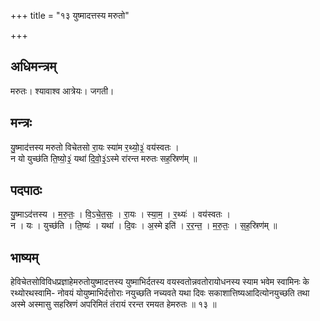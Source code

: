 +++
title = "१३ युष्मादत्तस्य मरुतो"

+++
## अधिमन्त्रम्
मरुतः। श्यावाश्व आत्रेयः। जगती।

## मन्त्रः
यु॒ष्माद॑त्तस्य मरुतो विचेतसो रा॒यः स्या॑म र॒थ्यो॒३॒॑ वय॑स्वतः ।  
न यो युच्छ॑ति ति॒ष्यो॒३॒॑ यथा॑ दि॒वो॒३॒॑ऽस्मे रा॑रन्त मरुतः सह॒स्रिण॑म् ॥

## पदपाठः
यु॒ष्माऽद॑त्तस्य । म॒रु॒तः॒ । वि॒ऽचे॒त॒सः॒ । रा॒यः । स्या॒म॒ । र॒थ्यः॑ । वय॑स्वतः ।  
न । यः । युच्छ॑ति । ति॒ष्यः॑ । यथा॑ । दि॒वः । अ॒स्मे इति॑ । र॒र॒न्त॒ । म॒रु॒तः॒ । स॒ह॒स्रिण॑म् ॥

## भाष्यम्
हेविचेतसोविविधप्रज्ञाहेमरुतोयुष्मादत्तस्य युष्माभिर्दतस्य वयस्वतोन्नवतोरायोधनस्य स्याम भवेम स्वामिनः के रथ्योरथस्वामि- नोवयं योयुष्माभिर्दत्तोराः नयुच्छति नच्यवते यथा दिवः सकाशात्तिष्यआदित्योनयुच्छति तथा अस्मे अस्मासु सहस्रिणं अपरिमितं तंरायं ररन्त रमयत हेमरुतः ॥ १३ ॥